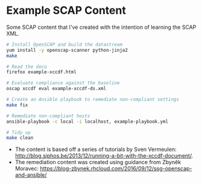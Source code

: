 # Example SCAP Content
Some SCAP content that I've created with the intention of learning the SCAP XML.


```bash
# Install OpenSCAP and build the datastream
yum install -y openscap-scanner python-jinja2
make

# Read the doco
firefox example-xccdf.html

# Evaluate compliance against the baseline
oscap xccdf eval example-xccdf-ds.xml

# Create an Ansible playbook to remediate non-compliant settings
make fix

# Remediate non-compliant hosts
ansible-playbook -c local -i localhost, example-playbook.yml

# Tidy up
make clean
```

* The content is based off a series of tutorials by Sven Vermeulen: http://blog.siphos.be/2013/12/running-a-bit-with-the-xccdf-document/.
* The remediation content was created using guidance from Zbyněk Moravec: https://blog-zbynek.rhcloud.com/2016/09/12/ssg-openscap-and-ansible/
